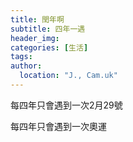 ```yaml
---
title: 閏年啊
subtitle: 四年一遇
header_img: 
categories: [生活]
tags: 
author:
  location: "J., Cam.uk"
---
```

每四年只會遇到一次2月29號

每四年只會遇到一次奧運
